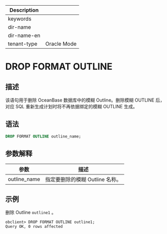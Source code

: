 | Description   |                 |
|---------------|-----------------|
| keywords      |                 |
| dir-name      |                 |
| dir-name-en   |                 |
| tenant-type   | Oracle Mode     |

# DROP FORMAT OUTLINE

## 描述

该语句用于删除 OceanBase 数据库中的模糊 Outline。删除模糊 OUTLINE 后，对应 SQL 重新生成计划时将不再依据绑定的模糊 OUTLINE 生成。

## 语法

```sql
DROP FORMAT OUTLINE outline_name;
```

## 参数解释

|      参数      |         描述         |
|--------------|--------------------|
| outline_name | 指定要删除的模糊 Outline 名称。 |

## 示例

删除 Outline `outline1` 。

```shell
obclient> DROP FORMAT OUTLINE outline1;      
Query OK, 0 rows affected
```
